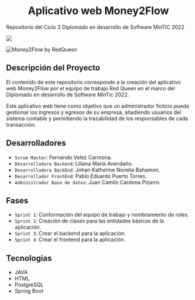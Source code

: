 <h1 align="center"> Aplicativo web Money2Flow </h1>

Repositorio del Ciclo 3 Diplomado en desarrollo de Software MinTIC 2022

 <p align="left">
   <img src="https://img.shields.io/badge/Status-En%20desarrollo-yellowgreen">
</p>

![Money2Flow by RedQueen](https://github.com/redqueenc3/ciclo3_semana2/blob/41349153fd3d37889bd82c0ce0422738acf1c109/logo.jpeg)

## Descripción del Proyecto
El contenido de este repositorio corresponde a la creación del aplicativo web Money2Flow por el equipo de trabajo Red Queen en el marco del Diplomado en desarrollo de Software MinTic 2022.
 
Este aplicativo web tiene como objetivo que un administrador ficticio pueda gestionar los ingresos y egresos de su empresa, añadiendo usuarios del sistema contable y permitiendo la trazabilidad de los responsables de cada transacción. 

## Desarrolladores
- `Scrum Master`: Fernando Velez Carmona.
- `Desarrolladora Backend`: Liliana Maria Avendaño.
- `Desarrolladora BackEnd`: Johan Katherine Noreña Bahamon.
- `Desarrollador FrontEnd`: Pablo Eduardo Puerto Torres.
- `Administrador Base de datos`: Juan Camilo Cardona Pizarro.

## Fases
- `Sprint 1`: Conformación del equipo de trabajo y nombramiento de roles.
- `Sprint 2`: Creación de clases para las entidades básicas de la aplicación.
- `Sprint 3`: Crear el backend para la aplicación.
- `Sprint 4`: Crear el frontend para la aplicación.

## Tecnologias
- JAVA
- HTML
- PostgreSQL
- Spring Boot

